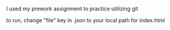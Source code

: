 I used my prework assignment to practice utilizing git

to run, change "file" key in .json to your local path for index.html
